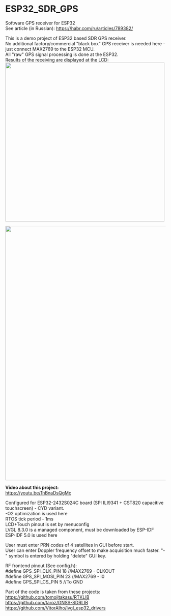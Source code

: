 # ESP32_SDR_GPS
Software GPS receiver for ESP32  
See article (in Russian): https://habr.com/ru/articles/789382/  
  
This is a demo project of ESP32 based SDR GPS receiver.  
No additional factory/commercial "black box" GPS receiver is needed here - just connect MAX2769 to the ESP32 MCU.  
All "raw" GPS signal processing is done at the ESP32.  
Results of the receiving are displayed at the LCD:   
<img src="https://github.com/iliasam/ESP32_SDR_GPS/blob/main/Images/photo.jpg" width="500"> 
  
<img src="https://github.com/iliasam/ESP32_SDR_GPS/blob/main/Images/Drawing_esp32b.png" width="800">  
  
**Video about this project:**  
https://youtu.be/1hBnaDsQgMc  
  
Configured for ESP32-2432S024C board (SPI ILI9341 + CST820 capacitive touchscreen) - CYD variant.  
-O2 optimization is used here  
RTOS tick period - 1ms  
LCD+Touch pinout is set by menuconfig  
LVGL 8.3.0 is a managed component, must be downloaded by ESP-IDF  
ESP-IDF 5.0 is used here  

User must enter PRN codes of 4 satellites in GUI before start.  
User can enter Doppler frequency offset to make acquisition much faster. "-" symbol is entered by holding "delete" GUI key.  
  
RF frontend pinout (See config.h):  
#define GPS_SPI_CLK_PIN     18 //MAX2769 - CLKOUT  
#define GPS_SPI_MOSI_PIN    23 //MAX2769 - I0  
#define GPS_SPI_CS_PIN      5  //To GND  
  
Part of the code is taken from these projects:
https://github.com/tomojitakasu/RTKLIB  
https://github.com/taroz/GNSS-SDRLIB  
https://github.com/VitorAlho/lvgl_esp32_drivers  

